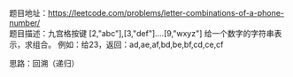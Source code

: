 题目地址：https://leetcode.com/problems/letter-combinations-of-a-phone-number/  
题目描述：九宫格按键 [2,"abc"],[3,"def"]....[9,"wxyz"]
    给一个数字的字符串表示，求组合。
    例如：给23，返回：ad,ae,af,bd,be,bf,cd,ce,cf
    
思路：回溯（递归）

